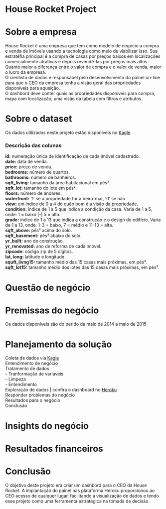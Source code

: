 # House Rocket Project
# Sobre a empresa
House Rocket é uma empresa que tem como modelo de negócio a compra e venda de imóveis usando a tecnologia como meio de viabilizar isso. Sua estratéfia principal é a compra de casas por preços baixos em localizações comercialmente atrativas e depois revendê-las por preços mais altos. Quanto maior a diferença entre o valor de compra e o valor de venda, maior o lucro da empresa. 
<br /> O cientista de dados é responsábel pelo desenvolvimento do painel on-line para que o CEO da empresa tenha a visão geral das propriedades disponíveis para aqusição.
<br /> O dashbord deve conter quais as propriedades disponíveis para compra, mapa com localização, uma visão da tabela com filtros e atributos.
# Sobre o dataset
Os dados utilizados neste projeto estão disponíveis no [Kagle](https://www.kaggle.com/harlfoxem/housesalesprediction).

### Descrição das colunas
**id:** numeração única de identificação de cada imóvel cadastrado.
<br />**date:** data de venda.
<br />**price:** preço de venda.
<br />**bedrooms:** número de quartos.
<br />**bathrooms:** número de banheiros.
<br />**sqft_living:** tamanho da área habitacional em pés².
<br />**sqft_lot:** tamanho do lote em pés².
<br />**floors:** número de andares.
<br />**waterfront:** ‘1’ se a propriedade for à beira-mar, ‘0’ se não.
<br />**view:** um índice de 0 a 4 do quão bom é a visão da propriedade.
<br />**condition:** índice de 1 a 5 que indica a condição da casa. Varia de 1 a 5, onde: 1 = baixo |-| 5 = alta.
<br />**grade:**  índice de 1 a 13 que indica a construção e o design do edifício. Varia de 1 a 13, onde: 1-3 = baixo, 7 = médio e 11-13 = alta.
<br />**sqft_above:** pés² acima do solo.
<br />**sqft_basement:** pés² abaixo do solo.
<br />**yr_built:** ano de construção.
<br />**yr_renovated:** ano de reforma de cada imóvel.
<br />**zipcode:** código zip de 5 dígitos.
<br />**lat, long:** latitude e longitude.
<br />**squft_livng15:** tamanho médio das 15 casas mais próximas, em pés².
<br />**sqft_lot15:** tamanho médio dos lotes das 15 casas mais próximas, em pés².

# Questão de negócio

# Premissas do negócio
Os dados disponíveis são do perido de maio de 2014 a maio de 2015

# Planejamento da solução
Coleta de dados via [Kagle](https://www.kaggle.com/harlfoxem/housesalesprediction)
<br /> Entendimento de negócio
<br />Tratamento de dados
<br /> - Tranformação de variaveis
<br /> - Limpeza
<br /> - Entendimento
<br />Exploração de dados | confira o dashboard no [Heroku](https://analytics-house-rocket-21.herokuapp.com/)
<br />Responder problemas do negócio
<br />Resultados para o negócio
<br />Conclusão

# Insights do negócio

# Resultados financeiros

# Conclusão
O objetivo deste projeto era criar um dashbord para o CEO da House Rocket. A implantação do painel nas plataforma Heroku proporcionou ao CEO acesso de qualquer lugar, facilitando a visualização de dados e tendo esse projeto como uma ferramenta estratégica na tomada de decisão.
